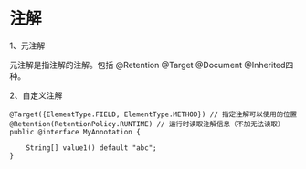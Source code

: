 # 注解

1、元注解

元注解是指注解的注解。包括  @Retention @Target @Document @Inherited四种。

2、自定义注解

```
@Target({ElementType.FIELD, ElementType.METHOD}) // 指定注解可以使用的位置
@Retention(RetentionPolicy.RUNTIME) // 运行时读取注解信息（不加无法读取）
public @interface MyAnnotation {

    String[] value1() default "abc";
}
```



